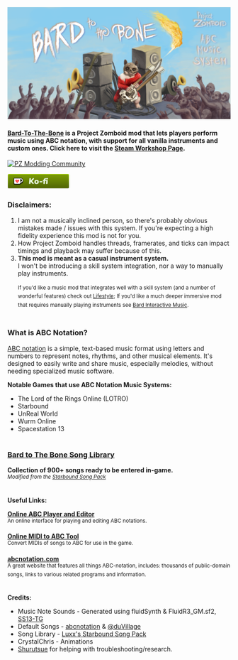 ![image](./images/githubBanner.png)
<br>

#### [**Bard-To-The-Bone**](https://steamcommunity.com/sharedfiles/filedetails/?id=3484029638) is a Project Zomboid mod that lets players perform music using ABC notation, with support for all vanilla instruments and custom ones. Click here to visit the [Steam Workshop Page](https://steamcommunity.com/sharedfiles/filedetails/?id=3484029638).

[![PZ Modding Community](https://raw.githubusercontent.com/Chuckleberry-Finn/chuckImages/main/PZmodCommBanner2.png)](https://discord.gg/SReMnbV4V7)

[![Ko-fi](https://raw.githubusercontent.com/ChuckTheSheep/chuckImages/main/kofi.png)](https://ko-fi.com/chuckleberryfinn)


### Disclaimers:
1. I am not a musically inclined person, so there's probably obvious mistakes made / issues with this system. If you're expecting a high fidelity experience this mod is not for you.
2. How Project Zomboid handles threads, framerates, and ticks can impact timings and playback may suffer because of this.
3. **This mod is meant as a casual instrument system.**<br>I won't be introducing a skill system integration, nor a way to manually play instruments.<br><br><sup>If you'd like a music mod that integrates well with a skill system (and a number of wonderful features) check out [Lifestyle](https://steamcommunity.com/sharedfiles/filedetails/?id=2997342681); If you'd like a much deeper immersive mod that requires manually playing instruments see [Bard Interactive Music](https://steamcommunity.com/sharedfiles/filedetails/?id=3176639185).</sup>
<br><br>

### What is ABC Notation?

[ABC notation](https://en.wikipedia.org/wiki/ABC_notation) is a simple, text-based music format using letters and numbers to represent notes, rhythms, and other musical elements. It's designed to easily write and share music, especially melodies, without needing specialized music software.

**Notable Games that use ABC Notation Music Systems:**
- The Lord of the Rings Online (LOTRO)
- Starbound
- UnReal World
- Wurm Online
- Spacestation 13
<br><br>

### [Bard to The Bone Song Library](./songLibrary#readme)
**Collection of 900+ songs ready to be entered in-game.**<br>
*<sup>Modified from the [Starbound Song Pack](https://github.com/luxx/sbsp)</sup>*
<br><br>

**Useful Links:**

**[Online ABC Player and Editor](https://abc.rectanglered.com/)**<br>
<sup>An online interface for playing and editing ABC notations.</sup>

**[Online MIDI to ABC Tool](https://michaeleskin.com/tools/midi2abc/midi2abc.html)**<br>
<sup>Convert MIDIs of songs to ABC for use in the game.</sup>

**[abcnotation.com](https://abcnotation.com/)**<br>
<sup>A great website that features all things ABC-notation, includes: thousands of public-domain songs, links to various related programs and information.</sup>
<br><br>


**Credits:**
- Music Note Sounds - Generated using fluidSynth & FluidR3_GM.sf2, [SS13-TG](https://github.com/tgstation/tgstation)
- Default Songs - [abcnotation](https://abcnotation.com) & [@duVillage](https://www.youtube.com/@duVillage)
- Song Library - [Luxx's Starbound Song Pack](https://github.com/luxx/sbsp)
- CrystalChris - Animations
- [Shurutsue](https://github.com/Shurutsue) for helping with troubleshooting/research.
###
